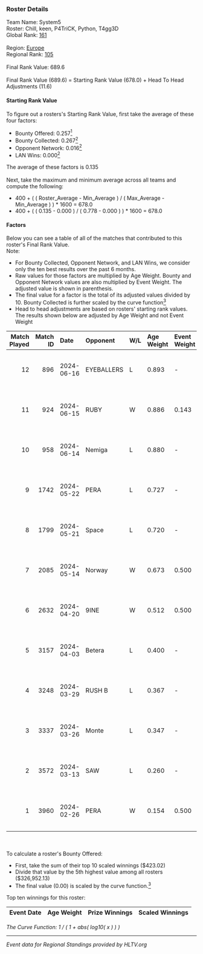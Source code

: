 ### Roster Details<br />
Team Name: System5<br />
Roster: Chill, keen, P4TriCK, Python, T4gg3D<br />
Global Rank: [161](../standings_global.md)<br />
<br />
Region: [Europe]( ../standings_europe.md)<br />
Regional Rank: [105]( ../standings_europe.md)<br />
<br />
Final Rank Value:  689.6<br />
<br />
Final Rank Value (689.6) = Starting Rank Value (678.0) + Head To Head Adjustments (11.6)<br />

#### Starting Rank Value<br />
To figure out a rosters's Starting Rank Value, first take the average of these four factors:<br />
- Bounty Offered: 0.257[<sup>1</sup>](#table2)
- Bounty Collected: 0.267[<sup>2</sup>](#table1)
- Opponent Network: 0.016[<sup>2</sup>](#table1)
- LAN Wins: 0.000[<sup>2</sup>](#table1)

The average of these factors is 0.135<br />
<br />
Next, take the maximum and minimum average across all teams and compute the following:<br />
- 400 + ( ( Roster_Average - Min_Average ) / ( Max_Average - Min_Average ) ) * 1600 = 678.0
- 400 + ( ( 0.135 - 0.000 ) / ( 0.778 - 0.000 ) ) * 1600 = 678.0


#### Factors<br />
Below you can see a table of all of the matches that contributed to this roster's Final Rank Value.<br />
Note:<br />

- For Bounty Collected, Opponent Network, and LAN Wins, we consider only the ten best results over the past 6 months.
- Raw values for those factors are multiplied by Age Weight. Bounty and Opponent Network values are also multiplied by Event Weight. The adjusted value is shown in parenthesis.
- The final value for a factor is the total of its adjusted values divided by 10. Bounty Collected is further scaled by the curve function[<sup>3</sup>](#curveFunction)
- Head to head adjustments are based on rosters' starting rank values. The results shown below are adjusted by Age Weight and not Event Weight
<span id="table1"></span><br />


| Match Played | Match ID | Date       | Opponent   | W/L | Age Weight | Event Weight | Bounty Collected | Opponent Network | LAN Wins  | H2H Adj. | Roster                               |
| -: | -: | :- | :- | :- | :- | :- | :- | :- | :- | -: | :- |
|           12 |      896 | 2024-06-16 | EYEBALLERS | L   | 0.893      | -            | -                | -                | -         |    -7.17 | Chill, keen, P4TriCK, Python, T4gg3D |
|           11 |      924 | 2024-06-15 | RUBY       | W   | 0.886      | 0.143        | 0.097 (0.012)    | 0.544 (0.069)    | 0 (0.000) |    21.52 | Chill, keen, P4TriCK, Python, T4gg3D |
|           10 |      958 | 2024-06-14 | Nemiga     | L   | 0.880      | -            | -                | -                | -         |    -1.86 | Chill, keen, P4TriCK, Python, T4gg3D |
|            9 |     1742 | 2024-05-22 | PERA       | L   | 0.727      | -            | -                | -                | -         |    -4.11 | Chill, keen, P4TriCK, Python, T4gg3D |
|            8 |     1799 | 2024-05-21 | Space      | L   | 0.720      | -            | -                | -                | -         |    -6.14 | Chill, keen, P4TriCK, Python, T4gg3D |
|            7 |     2085 | 2024-05-14 | Norway     | W   | 0.673      | 0.500        | 0.006 (0.002)    | 0.106 (0.036)    | 0 (0.000) |    11.48 | Chill, keen, P4TriCK, Python, T4gg3D |
|            6 |     2632 | 2024-04-20 | 9INE       | W   | 0.512      | 0.500        | 0.000 (0.000)    | 0.093 (0.024)    | 0 (0.000) |     4.80 | Chill, keen, P4TriCK, Python, T4gg3D |
|            5 |     3157 | 2024-04-03 | Betera     | L   | 0.400      | -            | -                | -                | -         |    -5.65 | Chill, keen, P4TriCK, Python, shadiy |
|            4 |     3248 | 2024-03-29 | RUSH B     | L   | 0.367      | -            | -                | -                | -         |    -3.26 | Chill, keen, P4TriCK, Python, shadiy |
|            3 |     3337 | 2024-03-26 | Monte      | L   | 0.347      | -            | -                | -                | -         |    -1.47 | Chill, keen, krii, P4TriCK, Python   |
|            2 |     3572 | 2024-03-13 | SAW        | L   | 0.260      | -            | -                | -                | -         |    -0.44 | Chill, keen, krii, P4TriCK, Python   |
|            1 |     3960 | 2024-02-26 | PERA       | W   | 0.154      | 0.500        | 0.048 (0.004)    | 0.452 (0.035)    | 0 (0.000) |     3.87 | Chill, keen, krii, P4TriCK, Python   |

<br />
<span id="table2"></span><br />
To calculate a roster's Bounty Offered:<br />

- First, take the sum of their top 10 scaled winnings ($423.02)
- Divide that value by the 5th highest value among all rosters ($326,952.13)
- The final value (0.00) is scaled by the curve function.[<sup>3</sup>](#curveFunction)

Top ten winnings for this roster:<br />

| Event Date | Age Weight | Prize Winnings | Scaled Winnings |
| :- | -: | :- | :- |


<span id="curveFunction"></span>_The Curve Function: 1 / ( 1 + abs( log10( x ) ) )_<br />

---
_Event data for Regional Standings provided by HLTV.org_<br />
